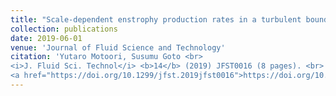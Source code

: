 ```yaml
---
title: "Scale-dependent enstrophy production rates in a turbulent boundary layer"
collection: publications
date: 2019-06-01
venue: 'Journal of Fluid Science and Technology'
citation: 'Yutaro Motoori, Susumu Goto <br> 
<i>J. Fluid Sci. Technol</i> <b>14</b> (2019) JFST0016 (8 pages). <br>
<a href="https://doi.org/10.1299/jfst.2019jfst0016">https://doi.org/10.1299/jfst.2019jfst0016</a>'
---
```

